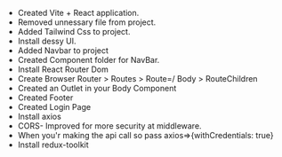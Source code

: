 - Created Vite + React application.
- Removed unnessary file from project.
- Added Tailwind Css to project.
- Install dessy UI.
- Added Navbar to project
- Created Component folder for NavBar.
- Install React Router Dom
- Create Browser Router > Routes > Route=/ Body > RouteChildren
- Created an Outlet in your Body Component
- Created Footer
- Created Login Page
- Install axios
- CORS- Improved for more security at middleware.
- When you'r making the api call so pass axios=>{withCredentials: true}
- Install redux-toolkit
